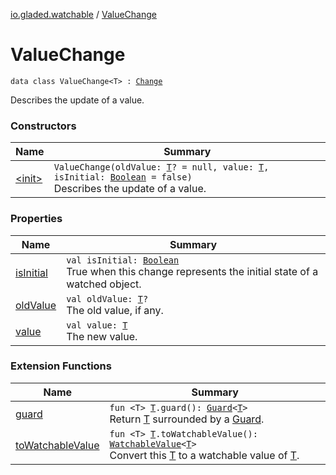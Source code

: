[io.gladed.watchable](../index.md) / [ValueChange](./index.md)

# ValueChange

`data class ValueChange<T> : `[`Change`](../-change/index.md)

Describes the update of a value.

### Constructors

| Name | Summary |
|---|---|
| [&lt;init&gt;](-init-.md) | `ValueChange(oldValue: `[`T`](index.md#T)`? = null, value: `[`T`](index.md#T)`, isInitial: `[`Boolean`](https://kotlinlang.org/api/latest/jvm/stdlib/kotlin/-boolean/index.html)` = false)`<br>Describes the update of a value. |

### Properties

| Name | Summary |
|---|---|
| [isInitial](is-initial.md) | `val isInitial: `[`Boolean`](https://kotlinlang.org/api/latest/jvm/stdlib/kotlin/-boolean/index.html)<br>True when this change represents the initial state of a watched object. |
| [oldValue](old-value.md) | `val oldValue: `[`T`](index.md#T)`?`<br>The old value, if any. |
| [value](value.md) | `val value: `[`T`](index.md#T)<br>The new value. |

### Extension Functions

| Name | Summary |
|---|---|
| [guard](../../io.gladed.watchable.util/guard.md) | `fun <T> `[`T`](../../io.gladed.watchable.util/guard.md#T)`.guard(): `[`Guard`](../../io.gladed.watchable.util/-guard/index.md)`<`[`T`](../../io.gladed.watchable.util/guard.md#T)`>`<br>Return [T](../../io.gladed.watchable.util/guard.md#T) surrounded by a [Guard](../../io.gladed.watchable.util/-guard/index.md). |
| [toWatchableValue](../to-watchable-value.md) | `fun <T> `[`T`](../to-watchable-value.md#T)`.toWatchableValue(): `[`WatchableValue`](../-watchable-value/index.md)`<`[`T`](../to-watchable-value.md#T)`>`<br>Convert this [T](../to-watchable-value.md#T) to a watchable value of [T](../to-watchable-value.md#T). |
